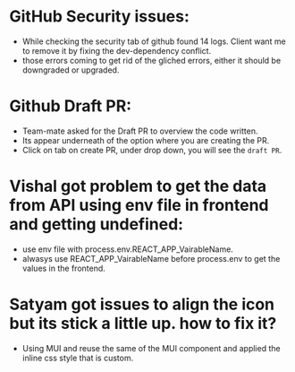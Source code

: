# GitHub Security issues: 
- While checking the security tab of github found 14 logs. Client want me to remove it by fixing the dev-dependency conflict. 
- those errors coming to get rid of the gliched errors, either it should be downgraded or upgraded. 

# Github Draft PR: 
- Team-mate asked for the Draft PR to overview the code written. 
- Its appear underneath of the option where you are creating the PR. 
- Click on tab on create PR, under drop down, you will see the `draft PR`. 

# Vishal got problem to get the data from API using env file in frontend and getting undefined: 
- use env file with process.env.REACT_APP_VairableName. 
- alwasys use REACT_APP_VairableName before process.env to get the values in the frontend. 

# Satyam got issues to align the icon but its stick a little up. how to fix it? 
- Using MUI and reuse the same of the MUI component and applied the inline css style that is custom. 
